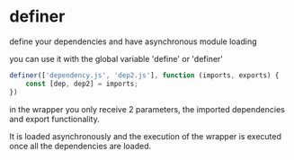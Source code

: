 # definer
define your dependencies and have asynchronous module loading

you can use it with the global variable 'define' or 'definer'

```javascript
definer(['dependency.js', 'dep2.js'], function (imports, exports) {
    const [dep, dep2] = imports;
})
```

in the wrapper you only receive 2 parameters, the imported dependencies and export functionality.

It is loaded asynchronously and the execution of the wrapper is executed once all the dependencies are loaded.